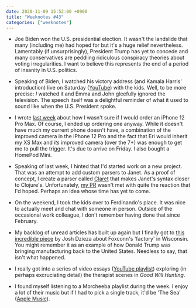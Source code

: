 ```yaml
---
date: 2020-11-09 15:52:00 +0900
title: "Weeknotes #43"
categories: ["weeknotes"]
---
```


- Joe Biden won the U.S. presidential election. It wasn't the landslide that many (including me) had hoped for but it's a huge relief nevertheless. Lamentably (if unsurprisingly), President Trump has yet to concede and many conservatives are peddling ridiculous conspiracy theories about voting irregularities. I want to believe this represents the end of a period of insanity in U.S. politics.

- Speaking of Biden, I watched his victory address (and Kamala Harris' introduction) live on Saturday ([YouTube](https://www.youtube.com/watch?v=vaThx7z6e0M)) with the kids. Well, to be more precise: _I_ watched it and Emma and John gleefully ignored the television. The speech itself was a delightful reminder of what it used to sound like when the U.S. President spoke.

- I wrote [last week](https://updates.inqk.net/post/1604327220.html) about how I wasn't sure if I would order an iPhone 12 Pro Max. Of course, I ended up ordering one anyway. While it doesn't have much my current phone doesn't have, a combination of the improved camera in the iPhone 12 Pro and the fact that Eri would inherit my XS Max and _its_ improved camera (over the 7+) was enough to get me to pull the trigger. It's due to arrive on Friday. I also bought a HomePod Mini.

- Speaking of last week, I hinted that I'd started work on a new project. That was an attempt to add custom parsers to Janet. As a proof of concept, I create a parser called [Claret](https://github.com/pyrmont/claret) that makes Janet's syntax closer to Clojure's. Unfortunately, [my PR](https://github.com/janet-lang/janet/pull/495) wasn't met with quite the reaction that I'd hoped. Perhaps an idea whose time has yet to come.

- On the weekend, I took the kids over to Ferdinando's place. It was nice to actually meet and chat with someone in person. Outside of the occasional work colleague, I don't remember having done that since February.

- My backlog of unread articles has built up again but I finally got to [this incredible piece](https://www.theverge.com/21507966/foxconn-empty-factories-wisconsin-jobs-loophole-trump) by Josh Dzieza about Foxconn's 'factory' in Wisconsin. You might remember it as an example of how Donald Trump was bringing manufacturing back to the United States. Needless to say, that isn't what happened.

- I really got into a series of video essays ([YouTube playlist](https://www.youtube.com/playlist?list=PLIrZsx9CxvcHW6mRk75PZveDizWWzafRq)) exploring (in perhaps excruciating detail) the therapist scenes in _Good Will Hunting_.

- I found myself listening to a Morcheeba playlist during the week. I enjoy a lot of their music but if I had to pick a single track, it'd be 'The Sea' ([Apple Music](https://music.apple.com/us/album/the-sea/358317593?i=358317744)).
